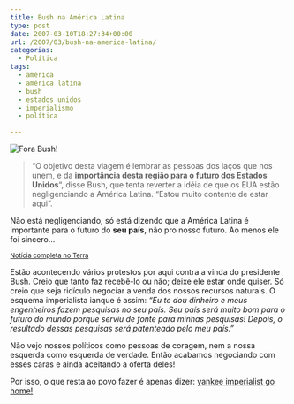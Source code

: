 ```yaml
---
title: Bush na América Latina
type: post
date: 2007-03-10T18:27:34+00:00
url: /2007/03/bush-na-america-latina/
categorias:
  - Política
tags:
  - américa
  - américa latina
  - bush
  - estados unidos
  - imperialismo
  - política

---
```

![Fora Bush!](/wp-content/uploads/2007/03/475715-9338-it2.jpg)

> “O objetivo desta viagem é lembrar as pessoas dos laços que nos unem, e da **importância desta região para o futuro dos Estados Unidos**“, disse Bush, que tenta reverter a idéia de que os EUA estão negligenciando a América Latina. “Estou muito contente de estar aqui”.

Não está negligenciando, só está dizendo que a América Latina é importante para o futuro do **seu país**, não pro nosso futuro. Ao menos ele foi sincero…

<small><a href="http://noticias.terra.com.br/mundo/interna/0,,OI1464483-EI8140,00.html">Notícia completa no Terra</a></small>

Estão acontecendo vários protestos por aqui contra a vinda do presidente Bush. Creio que tanto faz recebê-lo ou não; deixe ele estar onde quiser. Só creio que seja ridículo negociar a venda dos nossos recursos naturais. O esquema imperialista ianque é assim: _“Eu te dou dinheiro e meus engenheiros fazem pesquisas no seu país. Seu país será muito bom para o futuro do mundo porque serviu de fonte para minhas pesquisas! Depois, o resultado dessas pesquisas será patenteado pelo meu país.”_

Não vejo nossos políticos como pessoas de coragem, nem a nossa esquerda como esquerda de verdade. Então acabamos negociando com esses caras e ainda aceitando a oferta deles!

Por isso, o que resta ao povo fazer é apenas dizer: [yankee imperialist go home!][1]

 [1]: /2007/02/yankee-imperialist-go-home/

